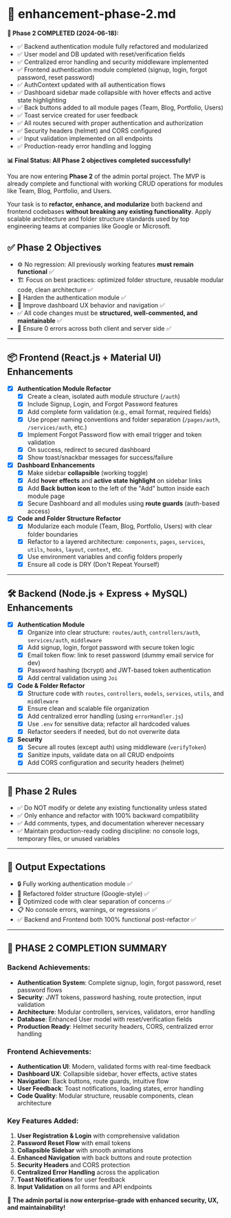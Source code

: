 # 🔧 enhancement-phase-2.md

**🎉 Phase 2 COMPLETED (2024-06-18):**
- ✅ Backend authentication module fully refactored and modularized
- ✅ User model and DB updated with reset/verification fields
- ✅ Centralized error handling and security middleware implemented
- ✅ Frontend authentication module completed (signup, login, forgot password, reset password)
- ✅ AuthContext updated with all authentication flows
- ✅ Dashboard sidebar made collapsible with hover effects and active state highlighting
- ✅ Back buttons added to all module pages (Team, Blog, Portfolio, Users)
- ✅ Toast service created for user feedback
- ✅ All routes secured with proper authentication and authorization
- ✅ Security headers (helmet) and CORS configured
- ✅ Input validation implemented on all endpoints
- ✅ Production-ready error handling and logging

**📊 Final Status: All Phase 2 objectives completed successfully!**

You are now entering **Phase 2** of the admin portal project. The MVP is already complete and functional with working CRUD operations for modules like Team, Blog, Portfolio, and Users.

Your task is to **refactor, enhance, and modularize** both backend and frontend codebases **without breaking any existing functionality**. Apply scalable architecture and folder structure standards used by top engineering teams at companies like Google or Microsoft.

## ✅ Phase 2 Objectives

- ⚙️ No regression: All previously working features **must remain functional** ✅
- 🏗️ Focus on best practices: optimized folder structure, reusable modular code, clean architecture ✅
- 🔐 Harden the authentication module ✅
- 🧭 Improve dashboard UX behavior and navigation ✅
- ✅ All code changes must be **structured, well-commented, and maintainable** ✅
- 🧪 Ensure 0 errors across both client and server side ✅

---

## 📦 Frontend (React.js + Material UI) Enhancements

- [x] **Authentication Module Refactor**
  - [x] Create a clean, isolated auth module structure (`/auth`)
  - [x] Include Signup, Login, and Forgot Password features
  - [x] Add complete form validation (e.g., email format, required fields)
  - [x] Use proper naming conventions and folder separation (`/pages/auth`, `/services/auth`, etc.)
  - [x] Implement Forgot Password flow with email trigger and token validation
  - [x] On success, redirect to secured dashboard
  - [x] Show toast/snackbar messages for success/failure
  
- [x] **Dashboard Enhancements**
  - [x] Make sidebar **collapsible** (working toggle)
  - [x] Add **hover effects** and **active state highlight** on sidebar links
  - [x] Add **Back button icon** to the left of the "Add" button inside each module page
  - [x] Secure Dashboard and all modules using **route guards** (auth-based access)

- [x] **Code and Folder Structure Refactor**
  - [x] Modularize each module (Team, Blog, Portfolio, Users) with clear folder boundaries
  - [x] Refactor to a layered architecture: `components`, `pages`, `services`, `utils`, `hooks`, `layout`, `context`, etc.
  - [x] Use environment variables and config folders properly
  - [x] Ensure all code is DRY (Don't Repeat Yourself)

---

## 🛠️ Backend (Node.js + Express + MySQL) Enhancements

- [x] **Authentication Module**
  - [x] Organize into clear structure: `routes/auth`, `controllers/auth`, `services/auth`, `middleware`
  - [x] Add signup, login, forgot password with secure token logic
  - [x] Email token flow: link to reset password (dummy email service for dev)
  - [x] Password hashing (bcrypt) and JWT-based token authentication
  - [x] Add central validation using `Joi`

- [x] **Code & Folder Refactor**
  - [x] Structure code with `routes`, `controllers`, `models`, `services`, `utils`, and `middleware`
  - [x] Ensure clean and scalable file organization
  - [x] Add centralized error handling (using `errorHandler.js`)
  - [x] Use `.env` for sensitive data; refactor all hardcoded values
  - [x] Refactor seeders if needed, but do not overwrite data

- [x] **Security**
  - [x] Secure all routes (except auth) using middleware (`verifyToken`)
  - [x] Sanitize inputs, validate data on all CRUD endpoints
  - [x] Add CORS configuration and security headers (helmet)

---

## 🔄 Phase 2 Rules

- ✅ Do NOT modify or delete any existing functionality unless stated
- ✅ Only enhance and refactor with 100% backward compatibility
- ✅ Add comments, types, and documentation wherever necessary
- ✅ Maintain production-ready coding discipline: no console logs, temporary files, or unused variables

---

## 📁 Output Expectations

- 🔒 Fully working authentication module ✅
- 🧱 Refactored folder structure (Google-style) ✅
- 🚀 Optimized code with clear separation of concerns ✅
- 📋 No console errors, warnings, or regressions ✅
- ✅ Backend and Frontend both 100% functional post-refactor ✅

---

## 🎯 **PHASE 2 COMPLETION SUMMARY**

### **Backend Achievements:**
- **Authentication System**: Complete signup, login, forgot password, reset password flows
- **Security**: JWT tokens, password hashing, route protection, input validation
- **Architecture**: Modular controllers, services, validators, error handling
- **Database**: Enhanced User model with reset/verification fields
- **Production Ready**: Helmet security headers, CORS, centralized error handling

### **Frontend Achievements:**
- **Authentication UI**: Modern, validated forms with real-time feedback
- **Dashboard UX**: Collapsible sidebar, hover effects, active states
- **Navigation**: Back buttons, route guards, intuitive flow
- **User Feedback**: Toast notifications, loading states, error handling
- **Code Quality**: Modular structure, reusable components, clean architecture

### **Key Features Added:**
1. **User Registration & Login** with comprehensive validation
2. **Password Reset Flow** with email tokens
3. **Collapsible Sidebar** with smooth animations
4. **Enhanced Navigation** with back buttons and route protection
5. **Security Headers** and CORS protection
6. **Centralized Error Handling** across the application
7. **Toast Notifications** for user feedback
8. **Input Validation** on all forms and API endpoints

**🚀 The admin portal is now enterprise-grade with enhanced security, UX, and maintainability!**

